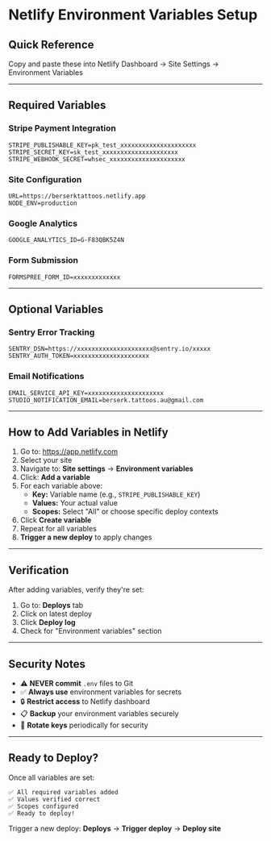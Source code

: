 # Netlify Environment Variables Setup

## Quick Reference

Copy and paste these into Netlify Dashboard → Site Settings → Environment Variables

---

## Required Variables

### Stripe Payment Integration
```
STRIPE_PUBLISHABLE_KEY=pk_test_xxxxxxxxxxxxxxxxxxxxx
STRIPE_SECRET_KEY=sk_test_xxxxxxxxxxxxxxxxxxxxx
STRIPE_WEBHOOK_SECRET=whsec_xxxxxxxxxxxxxxxxxxxxx
```

### Site Configuration
```
URL=https://berserktattoos.netlify.app
NODE_ENV=production
```

### Google Analytics
```
GOOGLE_ANALYTICS_ID=G-F83QBK5Z4N
```

### Form Submission
```
FORMSPREE_FORM_ID=xxxxxxxxxxxxx
```

---

## Optional Variables

### Sentry Error Tracking
```
SENTRY_DSN=https://xxxxxxxxxxxxxxxxxxxxx@sentry.io/xxxxx
SENTRY_AUTH_TOKEN=xxxxxxxxxxxxxxxxxxxxx
```

### Email Notifications
```
EMAIL_SERVICE_API_KEY=xxxxxxxxxxxxxxxxxxxxx
STUDIO_NOTIFICATION_EMAIL=berserk.tattoos.au@gmail.com
```

---

## How to Add Variables in Netlify

1. Go to: https://app.netlify.com
2. Select your site
3. Navigate to: **Site settings** → **Environment variables**
4. Click: **Add a variable**
5. For each variable above:
   - **Key:** Variable name (e.g., `STRIPE_PUBLISHABLE_KEY`)
   - **Values:** Your actual value
   - **Scopes:** Select "All" or choose specific deploy contexts
6. Click **Create variable**
7. Repeat for all variables
8. **Trigger a new deploy** to apply changes

---

## Verification

After adding variables, verify they're set:
1. Go to: **Deploys** tab
2. Click on latest deploy
3. Click **Deploy log**
4. Check for "Environment variables" section

---

## Security Notes

- ⚠️ **NEVER commit** `.env` files to Git
- ✅ **Always use** environment variables for secrets
- 🔒 **Restrict access** to Netlify dashboard
- 📋 **Backup** your environment variables securely
- 🔄 **Rotate keys** periodically for security

---

## Ready to Deploy?

Once all variables are set:
```
✅ All required variables added
✅ Values verified correct
✅ Scopes configured
✅ Ready to deploy!
```

Trigger a new deploy: **Deploys** → **Trigger deploy** → **Deploy site**

